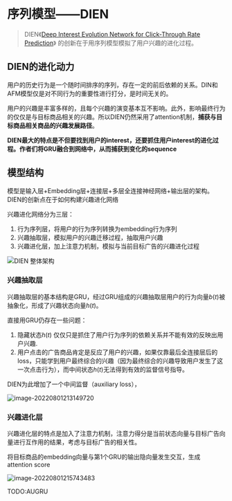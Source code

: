 # 序列模型——DIEN

> DIEN《[Deep Interest Evolution Network for Click-Through Rate Prediction](https://arxiv.org/pdf/1809.03672v1.pdf)》 的创新在于用序列模型模拟了用户兴趣的进化过程。



## DIEN的进化动力

用户的历史行为是一个随时间排序的序列，存在一定的前后依赖的关系。DIN和AFM模型仅是对不同行为的重要性进行打分，是时间无关的。

用户的兴趣是丰富多样的，且每个兴趣的演变基本互不影响。此外，影响最终行为的仅仅是与目标商品相关的兴趣。所以DIEN仍然采用了attention机制，**捕获与目标商品相关商品的兴趣发展路径**。

**DIEN最大的特点是不但要找到用户的interest，还要抓住用户interest的进化过程。作者们将GRU融合到网络中，从而捕获到变化的sequence**

## 模型结构

模型是输入层+Embedding层+连接层+多层全连接神经网络+输出层的架构。DIEN的创新点在于如何构建兴趣进化网络

兴趣进化网络分为三层：

1. 行为序列层，将用户的行为序列转换为embedding行为序列
2. 兴趣抽取层，模拟用户的兴趣迁移过程，抽取用户兴趣
3. 兴趣进化层，加上注意力机制，模拟与当前目标广告的兴趣进化过程

![DIEN 整体架构](https://blog-1252832257.cos.ap-shanghai.myqcloud.com/3b8753b527684f22a8de23fe89ba1905.png)



### 兴趣抽取层

兴趣抽取层的基本结构是GRU，经过GRU组成的兴趣抽取层用户的行为向量$b(t)$被抽象化，形成了兴趣状态向量$h(t)$。

直接用GRU仍存在一些问题：

1. 隐藏状态$h(t)$ 仅仅只是抓住了用户行为序列的依赖关系并不能有效的反映出用户兴趣.
2. 用户点击的广告商品肯定是反应了用户的兴趣，如果仅靠最后全连接层后的loss，只能学到用户最终综合的兴趣（因为最终综合的兴趣导致用户发生了这一次点击行为），而中间状态$h(t)$无法得到有效的监督信号指导。

DIEN为此增加了一个中间监督（auxiliary loss），

![image-20220801213149720](https://blog-1252832257.cos.ap-shanghai.myqcloud.com/image-20220801213149720.png)

### 兴趣进化层

兴趣进化层的特点是加入了注意力机制，注意力得分是当前状态向量与目标广告向量进行互作用的结果，考虑与目标广告的相关性。

将目标商品的embedding向量与第1个GRU的输出隐向量发生交互，生成attention score

![image-20220801215743483](https://blog-1252832257.cos.ap-shanghai.myqcloud.com/image-20220801215743483.png)

TODO:AUGRU

